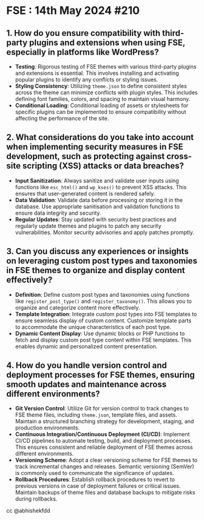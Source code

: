 # FSE : 14th May 2024 #210
## 1. How do you ensure compatibility with third-party plugins and extensions when using FSE, especially in platforms like WordPress?
- **Testing**: Rigorous testing of FSE themes with various third-party plugins and extensions is essential. This involves installing and activating popular plugins to identify any conflicts or styling issues.
- **Styling Consistency**: Utilizing `theme.json` to define consistent styles across the theme can minimize conflicts with plugin styles. This includes defining font families, colors, and spacing to maintain visual harmony.
- **Conditional Loading**: Conditional loading of assets or stylesheets for specific plugins can be implemented to ensure compatibility without affecting the performance of the site.
## 2. What considerations do you take into account when implementing security measures in FSE development, such as protecting against cross-site scripting (XSS) attacks or data breaches?
- **Input Sanitization**: Always sanitize and validate user inputs using functions like `esc_html()` and `wp_kses()` to prevent XSS attacks. This ensures that user-generated content is rendered safely.
- **Data Validation**: Validate data before processing or storing it in the database. Use appropriate sanitisation and validation functions to ensure data integrity and security.
- **Regular Updates**: Stay updated with security best practices and regularly update themes and plugins to patch any security vulnerabilities. Monitor security advisories and apply patches promptly.
## 3. Can you discuss any experiences or insights on leveraging custom post types and taxonomies in FSE themes to organize and display content effectively?
- **Definition**: Define custom post types and taxonomies using functions like `register_post_type()` and `register_taxonomy()`. This allows you to organize and categorize content more effectively.
- **Template Integration**: Integrate custom post types into FSE templates to ensure seamless display of custom content. Customize template parts to accommodate the unique characteristics of each post type.
- **Dynamic Content Display**: Use dynamic blocks or PHP functions to fetch and display custom post type content within FSE templates. This enables dynamic and personalized content presentation.
## 4. How do you handle version control and deployment processes for FSE themes, ensuring smooth updates and maintenance across different environments?
- **Git Version Control**: Utilize Git for version control to track changes to FSE theme files, including `theme.json`, template files, and assets. Maintain a structured branching strategy for development, staging, and production environments.
- **Continuous Integration/Continuous Deployment (CI/CD)**: Implement CI/CD pipelines to automate testing, build, and deployment processes. This ensures consistent and reliable deployment of FSE themes across different environments.
- **Versioning Scheme**: Adopt a clear versioning scheme for FSE themes to track incremental changes and releases. Semantic versioning (SemVer) is commonly used to communicate the significance of updates.
- **Rollback Procedures**: Establish rollback procedures to revert to previous versions in case of deployment failures or critical issues. Maintain backups of theme files and database backups to mitigate risks during rollbacks.

cc @abhishekfdd